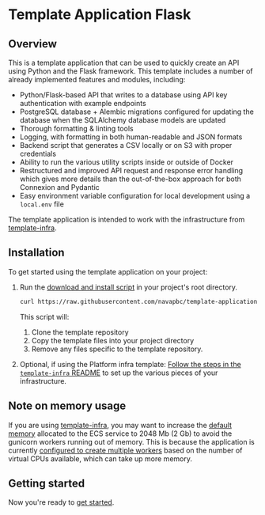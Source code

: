 # Template Application Flask

## Overview

This is a template application that can be used to quickly create an API using Python and the Flask framework. This template includes a number of already implemented features and modules, including:

* Python/Flask-based API that writes to a database using API key authentication with example endpoints
* PostgreSQL database + Alembic migrations configured for updating the database when the SQLAlchemy database models are updated
* Thorough formatting & linting tools
* Logging, with formatting in both human-readable and JSON formats
* Backend script that generates a CSV locally or on S3 with proper credentials
* Ability to run the various utility scripts inside or outside of Docker
* Restructured and improved API request and response error handling which gives more details than the out-of-the-box approach for both Connexion and Pydantic
* Easy environment variable configuration for local development using a `local.env` file

The template application is intended to work with the infrastructure from [template-infra](https://github.com/navapbc/template-infra).

## Installation

To get started using the template application on your project:

1. Run the [download and install script](./template-only-bin/download-and-install-template.sh) in your project's root directory.

    ```bash
    curl https://raw.githubusercontent.com/navapbc/template-application-flask/main/template-only-bin/download-and-install-template.sh | bash -s
    ```

    This script will:

    1. Clone the template repository
    2. Copy the template files into your project directory
    3. Remove any files specific to the template repository.
2. Optional, if using the Platform infra template: [Follow the steps in the `template-infra` README](https://github.com/navapbc/template-infra#installation) to set up the various pieces of your infrastructure.

## Note on memory usage

If you are using [template-infra](https://github.com/navapbc/template-infra), you may want to increase the [default memory](https://github.com/navapbc/template-infra/blob/main/infra/modules/service/variables.tf#L33) allocated to the ECS service to 2048 Mb (2 Gb) to avoid the gunicorn workers running out of memory. This is because the application is currently [configured to create multiple workers](https://github.com/navapbc/template-application-flask/blob/main/app/gunicorn.conf.py#L24) based on the number of virtual CPUs available, which can take up more memory.

## Getting started

Now you're ready to [get started](/docs/app/getting-started.md).
